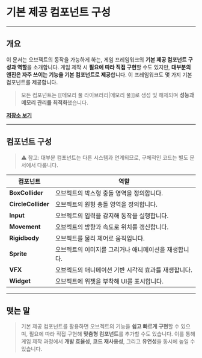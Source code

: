 # **기본 제공 컴포넌트 구성**
---
## **개요**
이 문서는 오브젝트의 동작을 가능하게 하는, 게임 프레임워크의 **기본 제공 컴포넌트 구성과 역할**을 소개합니다. 게임 제작 시 **필요에 따라 직접 구현**할 수도 있지만, **대부분의 엔진은 자주 쓰이는 기능을 기본 컴포넌트로 제공**합니다. 이 프레임워크도 몇 가지 기본 컴포넌트를 제공합니다.

> 모든 컴포넌트는 [[메모리 풀 라이브러리|메모리 풀]]로 생성 및 해제되며 **성능과 메모리 관리를 최적화**했습니다.

[**저장소 보기**](https://github.com/Woo95/SDL2_Game_Framework/tree/main/Template/Client/Include/Entity/Component)

---
## **컴포넌트 구성**

> ⚠️ 참고: 대부분 컴포넌트는 다른 시스템과 연계되므로, 구체적인 코드는 별도 문서에서 다룹니다.

| 컴포넌트               | 역할                            |
| ------------------ | ----------------------------- |
| **BoxCollider**    | 오브젝트의 박스형 충돌 영역을 정의합니다.       |
| **CircleCollider** | 오브젝트의 원형 충돌 영역을 정의합니다.        |
| **Input**          | 오브젝트의 입력을 감지해 동작을 실행합니다.      |
| **Movement**       | 오브젝트의 방향과 속도로 위치를 갱신합니다.      |
| **Rigidbody**      | 오브젝트를 물리 제어로 움직입니다.           |
| **Sprite**         | 오브젝트의 이미지를 그리거나 애니메이션을 재생합니다. |
| **VFX**            | 오브젝트의 애니메이션 기반 시각적 효과를 재생합니다. |
| **Widget**         | 오브젝트에 위젯을 부착해 UI를 표시합니다.      |

---
## **맺는 말**
> 기본 제공 컴포넌트를 활용하면 오브젝트의 기능을 **쉽고 빠르게 구현**할 수 있으며, 필요에 따라 직접 구현해 **맞춤형 컴포넌트**를 추가할 수도 있습니다. 이를 통해 게임 제작 과정에서 **개발 효율성**, **코드 재사용성**, 그리고 **유연성**을 동시에 높일 수 있습니다.
